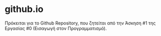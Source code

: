 # github.io
Πρόκειται για το Github Repository, που ζητείται από την Άσκηση #1 της Εργασίας #0 (Εισαγωγή στον Προγραμματισμό).
